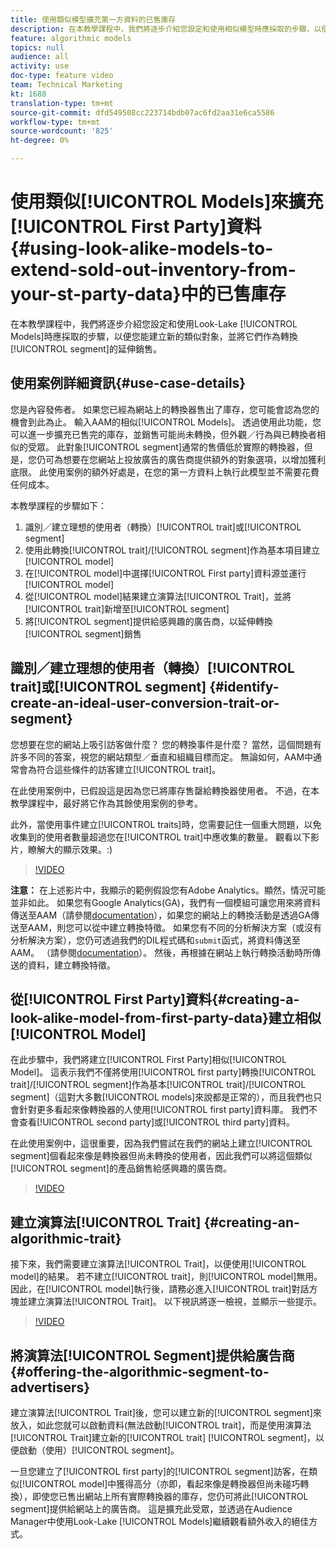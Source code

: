 ```yaml
---
title: 使用類似模型擴充第一方資料的已售庫存
description: 在本教學課程中，我們將逐步介紹您設定和使用相似模型時應採取的步驟，以便您能夠建立新的相似觀眾，並將其作為轉換區段的延伸銷售。
feature: algorithmic models
topics: null
audience: all
activity: use
doc-type: feature video
team: Technical Marketing
kt: 1688
translation-type: tm+mt
source-git-commit: dfd549508cc223714bdb07ac6fd2aa31e6ca5586
workflow-type: tm+mt
source-wordcount: '825'
ht-degree: 0%

---
```



# 使用類似[!UICONTROL Models]來擴充[!UICONTROL First Party]資料{#using-look-alike-models-to-extend-sold-out-inventory-from-your-st-party-data}中的已售庫存

在本教學課程中，我們將逐步介紹您設定和使用Look-Lake [!UICONTROL Models]時應採取的步驟，以便您能建立新的類似對象，並將它們作為轉換[!UICONTROL segment]的延伸銷售。

## 使用案例詳細資訊{#use-case-details}

您是內容發佈者。 如果您已經為網站上的轉換器售出了庫存，您可能會認為您的機會到此為止。 輸入AAM的相似[!UICONTROL Models]。 透過使用此功能，您可以進一步擴充已售完的庫存，並銷售可能尚未轉換，但外觀／行為與已轉換者相似的受眾。 此對象[!UICONTROL segment]通常的售價低於實際的轉換器，但是，您仍可為想要在您網站上投放廣告的廣告商提供額外的對象選項，以增加獲利底限。 此使用案例的額外好處是，在您的第一方資料上執行此模型並不需要花費任何成本。

本教學課程的步驟如下：

1. 識別／建立理想的使用者（轉換）[!UICONTROL trait]或[!UICONTROL segment]
1. 使用此轉換[!UICONTROL trait]/[!UICONTROL segment]作為基本項目建立[!UICONTROL model]
1. 在[!UICONTROL model]中選擇[!UICONTROL First party]資料源並運行[!UICONTROL model]
1. 從[!UICONTROL model]結果建立演算法[!UICONTROL Trait]，並將[!UICONTROL trait]新增至[!UICONTROL segment]
1. 將[!UICONTROL segment]提供給感興趣的廣告商，以延伸轉換[!UICONTROL segment]銷售

## 識別／建立理想的使用者（轉換）[!UICONTROL trait]或[!UICONTROL segment] {#identify-create-an-ideal-user-conversion-trait-or-segment}

您想要在您的網站上吸引訪客做什麼？ 您的轉換事件是什麼？ 當然，這個問題有許多不同的答案，視您的網站類型／垂直和組織目標而定。 無論如何，AAM中通常會為符合這些條件的訪客建立[!UICONTROL trait]。

在此使用案例中，已假設這是因為您已將庫存售罄給轉換器使用者。 不過，在本教學課程中，最好將它作為其餘使用案例的參考。

此外，當使用事件建立[!UICONTROL traits]時，您需要記住一個重大問題，以免收集到的使用者數量超過您在[!UICONTROL trait]中應收集的數量。 觀看以下影片，瞭解大的顯示效果。:)

>[!VIDEO](https://video.tv.adobe.com/v/23431/?quality=12)

**注意：** 在上述影片中，我顯示的範例假設您有Adobe Analytics。顯然，情況可能並非如此。 如果您有Google Analytics(GA)，我們有一個模組可讓您用來將資料傳送至AAM（請參閱[documentation](https://marketing.adobe.com/resources/help/en_US/aam/dil-google-universal-analytics.html)），如果您的網站上的轉換活動是透過GA傳送至AAM，則您可以從中建立轉換特徵。 如果您有不同的分析解決方案（或沒有分析解決方案），您仍可透過我們的DIL程式碼和`submit`函式，將資料傳送至AAM。 （請參閱[documentation](https://marketing.adobe.com/resources/help/en_US/aam/c_dil.html)）。 然後，再根據在網站上執行轉換活動時所傳送的資料，建立轉換特徵。

## 從[!UICONTROL First Party]資料{#creating-a-look-alike-model-from-first-party-data}建立相似[!UICONTROL Model]

在此步驟中，我們將建立[!UICONTROL First Party]相似[!UICONTROL Model]。 這表示我們不僅將使用[!UICONTROL first party]轉換[!UICONTROL trait]/[!UICONTROL segment]作為基本[!UICONTROL trait]/[!UICONTROL segment]（這對大多數[!UICONTROL models]來說都是正常的），而且我們也只會針對更多看起來像轉換器的人使用[!UICONTROL first party]資料庫。 我們不會查看[!UICONTROL second party]或[!UICONTROL third party]資料。

在此使用案例中，這很重要，因為我們嘗試在我們的網站上建立[!UICONTROL segment]個看起來像是轉換器但尚未轉換的使用者，因此我們可以將這個類似[!UICONTROL segment]的產品銷售給感興趣的廣告商。

>[!VIDEO](https://video.tv.adobe.com/v/23504/?quality-12)

## 建立演算法[!UICONTROL Trait] {#creating-an-algorithmic-trait}

接下來，我們需要建立演算法[!UICONTROL Trait]，以便使用[!UICONTROL model]的結果。 若不建立[!UICONTROL trait]，則[!UICONTROL model]無用。 因此，在[!UICONTROL model]執行後，請務必進入[!UICONTROL trait]對話方塊並建立演算法[!UICONTROL Trait]。 以下視訊將逐一檢視，並顯示一些提示。

>[!VIDEO](https://video.tv.adobe.com/v/23523/?quality=12)

## 將演算法[!UICONTROL Segment]提供給廣告商{#offering-the-algorithmic-segment-to-advertisers}

建立演算法[!UICONTROL Trait]後，您可以建立新的[!UICONTROL segment]來放入，如此您就可以啟動資料(無法啟動[!UICONTROL trait]，而是使用演算法[!UICONTROL Trait]建立新的[!UICONTROL trait] [!UICONTROL segment]，以便啟動（使用）[!UICONTROL segment]。

一旦您建立了[!UICONTROL first party]的[!UICONTROL segment]訪客，在類似[!UICONTROL model]中獲得高分（亦即，看起來像是轉換器但尚未碰巧轉換），即使您已售出網站上所有實際轉換器的庫存，您仍可將此[!UICONTROL segment]提供給網站上的廣告商。 這是擴充此受眾，並透過在Audience Manager中使用Look-Lake [!UICONTROL Models]繼續觀看額外收入的絕佳方式。
